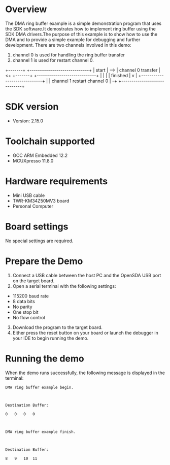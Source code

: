 Overview
========
The DMA ring buffer example is a simple demonstration program that uses the SDK software.It demostrates how to implement ring buffer using the SDK DMA drivers.The purpose of this example is to show how to use the DMA and to provide a simple example for debugging and further development.
There are two channels involved in this demo:
1. channel 0 is used for handling the ring buffer transfer
2. channel 1 is used for restart channel 0.

+-------+     +-----------------------------+
| start | --> |     channel 0 transfer      | <+
+-------+     +-----------------------------+  |
                |                              |
                | finished                     |
                v                              |
              +-----------------------------+  |
              | channel 1 restart channel 0 | -+
              +-----------------------------+

SDK version
===========
- Version: 2.15.0

Toolchain supported
===================
- GCC ARM Embedded  12.2
- MCUXpresso  11.8.0

Hardware requirements
=====================
- Mini USB cable
- TWR-KM34Z50MV3 board
- Personal Computer

Board settings
==============
No special settings are required.

Prepare the Demo
================
1.  Connect a USB cable between the host PC and the OpenSDA USB port on the target board.
2.  Open a serial terminal with the following settings:
   - 115200 baud rate
   - 8 data bits
   - No parity
   - One stop bit
   - No flow control
3. Download the program to the target board.
4. Either press the reset button on your board or launch the debugger in your IDE to begin running
   the demo.

Running the demo
================
When the demo runs successfully, the following message is displayed in the terminal:
~~~~~~~~~~~~~~~~~~~~~~~~~~~~~~~~~~~~~~~~~~~~
DMA ring buffer example begin.



Destination Buffer:

0	0	0	0	



DMA ring buffer example finish.



Destination Buffer:

8	9	10	11	
~~~~~~~~~~~~~~~~~~~~~~~~~~~~~~~~~~~~~~~~~~~~

